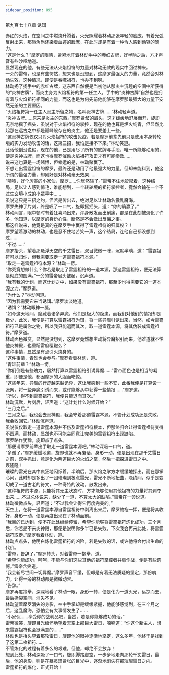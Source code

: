 ```yaml
---
sidebar_position: 895
---
```

 第九百七十八章 诱饵


赤红的火焰，在空间之中燃烧升腾着，火光照耀着林动那张年轻的脸庞，有着光弧反射出来，那唇角尚还染着血迹的脸庞，在此时却是有着一种令人感到动容的魄力。  
“这是什么？”摩罗的眼睛，紧紧地盯着林动手中的赤红古牌，好半晌之后，方才声音有些沙哑地道。  
显然现在的他，有些无法从火焰祖符的力量对林动无效的现实中回过神来。  
一旁的雷帝，也是有些愕然，想来也是没想到，这摩罗最强大的力量，竟然会对林动失效，这种情况，即便是吞噬祖符，也办不到啊。  
林动扬了扬手中的赤红古牌，这东西自然便是当初他从那炎主沉睡的空间中所获得的“炎神古牌”，而炎主身为火焰祖符的第一任主人，手中的“炎神古牌”自然也是拥有着与火焰祖符相同的力量，而这也是为何先前他能够在摩罗那最强大的力量下安然无恙的主要原因。  
“火焰祖符第一任主人炎主所留之物，名叫炎神古牌……”林动轻声道。  
“炎神古牌……原来是炎主的东西。”摩罗紧皱的眉头，这才缓缓地舒展而开，旋即无奈地摇了摇头，虽说对于火焰祖符的掌控，现在的他也算是炉火纯青，但显然比起那在远古之中都是巅峰般存在的炎主，他还是要差上一些。  
“这炎神古牌仅仅只对火焰祖符的攻击免疫，若是摩罗前辈先前只是使用本身转轮境的实力发动攻击的话，这第三招，我怕是接不下来。”林动笑道。  
此话他倒没说假，现在的他，已是用尽了所有的底牌与手段，唯一所能够动用的，便是炎神古牌，而这也得摩罗催动火焰祖符攻击才有可能奏效……  
说来这也算是一场赌博，但幸运的是，林动赌赢了。  
不想让出雷霆祖符的摩罗，最终还是动用了他最强大的力量，但却未能料到，他这所谓的最强力量，却刚好是对林动毫无效果……  
“啧啧，好个厉害的小家伙，摩罗……你居然输了。”雷帝不住地赞叹着，这种结局，足以让人感到惊艳，谁能想到，一个转轮境的祖符掌控者，竟然会输在一个不过生玄境小成的小辈手中……  
虽说这只是三招之约，但若是传出去，绝对足以让林动名震乱魔海。  
摩罗失神了片刻，终是叹了一口气，旋即摇摇头，道：“你的确赢了。”  
林动闻言，眼中顿时有着狂喜涌出来，浑身散发而出剧痛，都是在此刻被淡化了许多，他知道，以摩罗的身份心性，断然是不会做出反悔之事。  
那这样说来，他竟是真的在摩罗手中赢得了雷霆祖符的归属权？！  
摩罗望着激动的林动，也是忍不住地苦笑一声，这个结局，连他自己都没想到过……  
“不过……”  
摩罗抬头，望着那悬浮天空的千丈雷日，双目微微一眯，沉默半晌，道：“雷霆祖符可以归你，但我需要取走一道雷霆祖符本源。”  
“取走一道雷霆祖符本源？”林动一愣。  
“你究竟想做什么？你若是取走了雷霆祖符的一道本源，那这雷霆祖符，便无法算是彻底的圆满。”一旁的雷帝眉头皱起，沉声道。  
“我有我的计划，而这计划之中，如果没有雷霆祖符，那至少也得需要它的一道本源之力。”摩罗道。  
“为什么？”林动问道。  
“因为我需要它来当诱饵。”摩罗淡淡地道。  
“诱饵？”林动眼神一凝。  
“如今这天地间，隐藏着诸多异魔，他们是极大的隐患，而我们对他们的情报却是极少，此次，我便是打算以雷霆祖符为饵，将一些异魔引诱出来，当然，如今雷霆祖符已是属你之物，所以我只能退而其次，取一道雷霆本源，将其伪装成雷霆祖符。”摩罗道。  
林动面色微变，显然是没想到，这摩罗竟然想主动将异魔招引而来，他难道就不怕他炎神殿，也重蹈雷府覆辙么？  
这种事情，显然是有点引火烧身的。  
“这件事情，青雉也会参与。”摩罗看着林动，道。  
“青雉前辈？”林动一愣。  
“你们倒是有些魄力，居然打算以雷霆祖符引诱异魔……”雷帝面色也是相当的凝重，即便是他，都因摩罗的大胆而吃惊。  
“这些年来，异魔的行迹越来越诡异，这让我感到一些不安，此番我便是打算设一张网，将一些异魔引诱而来，或许能够从中获得一些情报……”摩罗道。  
“所以，得不到雷霆祖符，我便只能退而其次。”  
林动沉默，片刻后，轻声道：“这计划什么时候开始？”  
“三月之后。”  
“三月之后，我也会去炎神殿，我会守着那道雷霆本源，不管计划成功还是失败，我会收回它。”林动沉声道。  
虽说仅仅取走一道雷霆本源并不伤及雷霆祖符根本，但那终归会让得雷霆祖符变得不圆满，而林动，显然也不可能会同意让完美的雷霆祖符出现缺陷。  
摩罗略作犹豫，旋即点了点头。  
“那便请摩罗前辈出手取走一道雷霆本源吧。”林动深吸一口气，道。  
“多谢了。”摩罗缓缓地道，旋即也就不再废话，身形一动，便是出现在那千丈雷日之前，双手抓出，竟是化为两道巨大的火焰之掌，然后一把探进雷日之中。  
轰隆隆！  
璀璨的雷光在其中疯狂地闪烁着，半晌后，那火焰之掌方才缓缓地探出，而在那掌心间，此时却是多出了一团璀璨到极点雷光，雷光不断地扭曲，隐约间，似乎是变幻成了一道古老的符文，一种奇特的波动，散发出来。  
“这种祖符的本源，只能将其无主状态时，方才能够使用其他祖符的力量将其剥夺出来……不过总体说来，缺少了一道，不算太大的缺陷。”雷帝在一旁说道。  
林动微微点头，轻声道：“不过我会让得它再度完美的。”  
天空上，在将一道雷霆本源自雷霆祖符中剥离出来后，摩罗袖袍一挥，便是将其收好，身形一动，便是再度出现在了林动面前。  
“我目的已达到，便不在此处继续停留，希望你能够将雷霆祖符炼化成功，三个月后，你若是不来炎神殿，那便是说明你多半已是失败，下次我会再来此处，将雷霆祖符取走。”摩罗看着林动，道。  
林动点点头，他明白炼化雷霆祖符的凶险，若是失败的话，或许他将会付出生命的代价。  
“雷帝，告辞了。”摩罗转头，对着雷帝一抱拳，道。  
“希望你能成功，呵呵，不能与你们这些其他的祖符掌控者并肩作战，倒是有些遗憾。”雷帝含笑道。  
“我会斩尽世间一切异魔。”摩罗声音平缓，但却是有着无法质疑的坚定，那份魄力，让得一旁的林动都是微微动容。  
“告辞。”  
摩罗再度抱拳，深深地看了林动一眼，身形一转，便是化为一道火光，远掠而去，最后撕裂空间，消失不见。  
林动望着摩罗消失的身影，袖中手掌却是缓缓紧握，他能够感觉到，在三个月之后，这乱魔海，恐怕会有大事情发生了……  
“小家伙……享受你的战利品吧，当然，若是你能够成功的话。”  
雷帝微笑，旋即目光缅怀地望着天空上那巨大雷日，喃喃道：“你这个新主人，想来雷霆祖符也会挺满意的……”  
林动也是抬头望着那轮雷日，旋即他的眼神逐渐地坚定，这么多年，他终于是找到了这第二枚祖符……  
不管炼化的过程有着多么的艰难，但他，却绝不会放弃！  
想到此处，林动深吸了一口气，旋即脚踏虚空，一步步地走向那轮千丈雷日，最后，他的身影，则是在慕灵珊紧张的目光中，逐渐地消失在那璀璨雷日之内。  
雷霆祖符的炼化，正式开始！  
  
  
